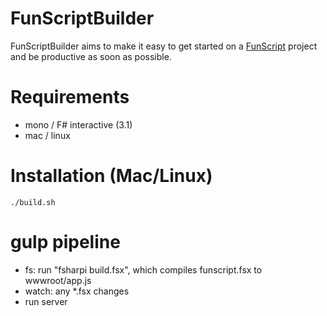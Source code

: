 # FunScriptBuilder

FunScriptBuilder aims to make it easy to get started on a [FunScript](http://funscript.info) project and be productive as soon as possible.

# Requirements
- mono / F# interactive (3.1)
- mac / linux

# Installation (Mac/Linux)

```shell
./build.sh
```

# gulp pipeline
- fs: run "fsharpi build.fsx", which compiles funscript.fsx to wwwroot/app.js
- watch: any *.fsx changes
- run server
